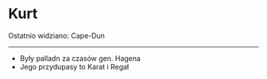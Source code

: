 # Kurt

Ostatnio widziano: <a data-path="Lokacje/Cape-Dun.md">Cape-Dun</a>

---


- Były palladn za czasów gen. Hagena
- Jego przydupasy to Karat i Regał